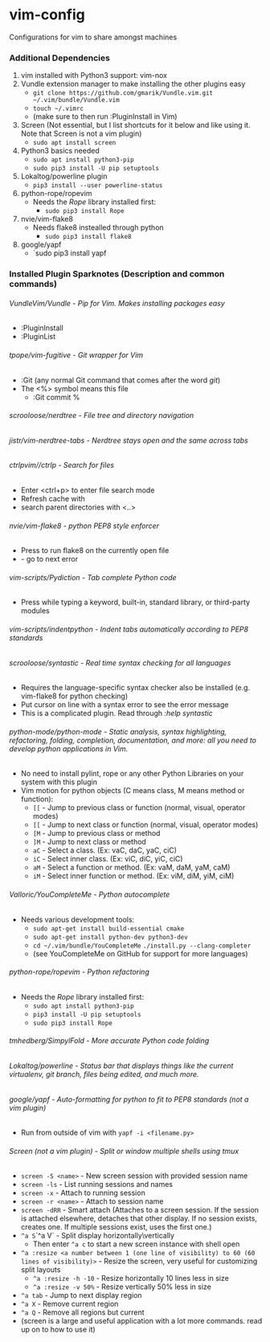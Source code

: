 # vim-config
Configurations for vim to share amongst machines

### Additional Dependencies
1. vim installed with Python3 support: vim-nox
2. Vundle extension manager to make installing the other plugins easy
    - `git clone https://github.com/gmarik/Vundle.vim.git ~/.vim/bundle/Vundle.vim`
    - `touch ~/.vimrc`
    - (make sure to then run :PluginInstall in Vim)
3. Screen (Not essential, but I list shortcuts for it below and like using it. Note that Screen is not a vim plugin)
    - `sudo apt install screen`
4. Python3 basics needed
    - `sudo apt install python3-pip`
    - `sudo pip3 install -U pip setuptools`
3. Lokaltog/powerline plugin
    - `pip3 install --user powerline-status`
4. python-rope/ropevim 
    - Needs the *Rope* library installed first:
        - `sudo pip3 install Rope`
5. nvie/vim-flake8
    - Needs flake8 instealled through python
        - `sudo pip3 install flake8`
6. google/yapf
    - `sudo pip3 install yapf
       
### Installed Plugin Sparknotes (Description and common commands)
###### VundleVim/Vundle - Pip for Vim. Makes installing packages easy
- :PluginInstall
- :PluginList
###### tpope/vim-fugitive - Git wrapper for Vim
- :Git (any normal Git command that comes after the word *git*)
- The <%> symbol means this file
    - :Git commit %
###### scrooloose/nerdtree - File tree and directory navigation
###### jistr/vim-nerdtree-tabs - Nerdtree stays open and the same across tabs
###### ctrlpvim//ctrlp - Search for files
- Enter <ctrl+p> to enter file search mode
- Refresh cache with <F5>
- search parent directories with <..>
###### nvie/vim-flake8 - python PEP8 style enforcer
- Press <F7> to run flake8 on the currently open file
- <Enter> - go to next error
###### vim-scripts/Pydiction - Tab complete Python code
- Press <tab> while typing a keyword, built-in, standard library, or third-party modules
###### vim-scripts/indentpython - Indent tabs automatically according to PEP8 standards
###### scrooloose/syntastic - Real time syntax checking for all languages
- Requires the language-specific syntax checker also be installed (e.g. vim-flake8 for python checking)
- Put cursor on line with a syntax error to see the error message
- This is a complicated plugin. Read through *:help syntastic*
###### python-mode/python-mode - Static analysis, syntax highlighting, refactoring, folding, completion, documentation, and more: all you need to develop python applications in Vim.
- No need to install pylint, rope or any other Python Libraries on your system with this plugin
- Vim motion for python objects (C means class, M means method or function):
    - `[[` - Jump to previous class or function (normal, visual, operator modes)
    - `[[` - Jump to next class or function (normal, visual, operator modes)
    - `[M` - Jump to previous class or method
    - `]M` - Jump to next class or method
    - `aC` - Select a class. (Ex: vaC, daC, yaC, ciC)
    - `iC` - Select inner class. (Ex: viC, diC, yiC, ciC)
    - `aM` - Select a function or method. (Ex: vaM, daM, yaM, caM)
    - `iM` - Select inner function or method. (Ex: viM, diM, yiM, ciM)
###### Valloric/YouCompleteMe - Python autocomplete
- Needs various development tools:
    - `sudo apt-get install build-essential cmake`
    - `sudo apt-get install python-dev python3-dev`
    - `cd ~/.vim/bundle/YouCompleteMe` `./install.py --clang-completer`
    - (see YouCompleteMe on GitHub for support for more languages)
###### python-rope/ropevim - Python refactoring
- Needs the *Rope* library installed first:
    - `sudo apt install python3-pip`
    - `pip3 install -U pip setuptools`
    - `sudo pip3 install Rope`
###### tmhedberg/SimpylFold - More accurate Python code folding
###### Lokaltog/powerline - Status bar that displays things like the current virtualenv, git branch, files being edited, and much more.
###### google/yapf - Auto-formatting for python to fit to PEP8 standards (not a vim plugin)
- Run from outside of vim with `yapf -i <filename.py>`
###### Screen (not a vim plugin) - Split or window multiple shells using tmux
- `screen -S <name>` - New screen session with provided session name
- `screen -ls` - List running sessions and names
- `screen -x` - Attach to running session
- `screen -r <name>` - Attach to session name
- `screen -dRR` - Smart attach (Attaches to a screen session. If the session is attached elsewhere, detaches that other display. If no session exists, creates one. If multiple sessions exist, uses the first one.)
- `^a S`\`^a V` - Split display horizontally\vertically
    - Then enter `^a c` to start a new screen instance with shell open
- `^a :resize <a number between 1 (one line of visibility) to 60 (60 lines of visibility)>` - Resize the screen, very useful for customizing split layouts
    - `^a :resize -h -10` - Resize horizontally 10 lines less in size
    - `^a :resize -v 50%` - Resize vertically 50% less in size
- `^a tab` - Jump to next display region
- `^a X` - Remove current region 
- `^a Q` - Remove all regions but current
- (screen is a large and useful application with a lot more commands. read up on to how to use it)
